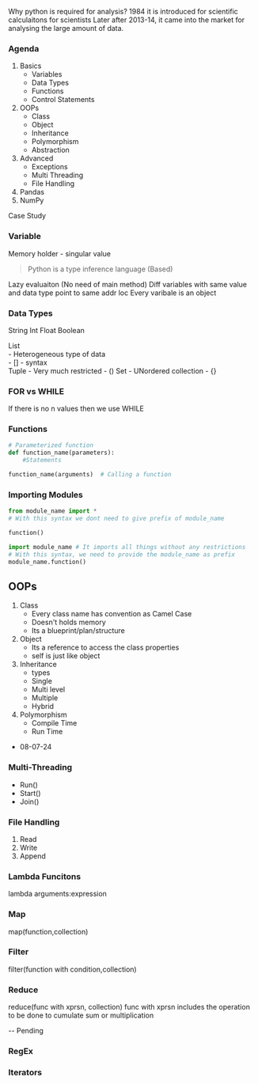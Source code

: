 Why python is required for analysis?
1984 it is introduced for scientific calculaitons for scientists
Later after 2013-14, it came into the market for analysing the large amount of data.

### Agenda 
1. Basics
    - Variables
    - Data Types
    - Functions
    - Control Statements
2. OOPs
    - Class
    - Object
    - Inheritance
    - Polymorphism
    - Abstraction
3. Advanced 
    - Exceptions
    - Multi Threading
    - File Handling
4. Pandas
5. NumPy

Case Study



### Variable 
Memory holder - singular value  

>Python is a type inference language (Based)  

Lazy evaluaiton  (No need of main method)
Diff variables with same value and data type point to same addr loc
Every varibale is an object


### Data Types
String
Int
Float
Boolean

List  
    - Heterogeneous type of data  
    - [] - syntax  
Tuple
    - Very much restricted
    - ()
Set
    - UNordered collection
    - {}

### FOR vs WHILE  
If there is no n values then we use WHILE


### Functions
```py
# Parameterized function
def function_name(parameters):
    #Statements

function_name(arguments)  # Calling a function
```



### Importing Modules
```py
from module_name import *
# With this syntax we dont need to give prefix of module_name

function()

import module_name # It imports all things without any restrictions
# With this syntax, we need to provide the module_name as prefix
module_name.function()

```

## OOPs
1. Class
    - Every class name has convention as Camel Case
    - Doesn't holds memory
    - Its a blueprint/plan/structure
2. Object 
    - Its a reference to access the class properties
    - self is just like object 
3. Inheritance
    - types
    - Single
    - Multi level
    - Multiple
    - Hybrid
4. Polymorphism
    - Compile Time
    - Run Time

- 08-07-24
### Multi-Threading
- Run()
- Start()
- Join()

### File Handling
1. Read
2. Write
4. Append
### Lambda Funcitons
lambda arguments:expression
### Map
map(function,collection)
### Filter
filter(function with condition,collection)
### Reduce
reduce(func with xprsn, collection)
func with xprsn includes the operation to be done to cumulate sum or multiplication

-- Pending
### RegEx

### Iterators